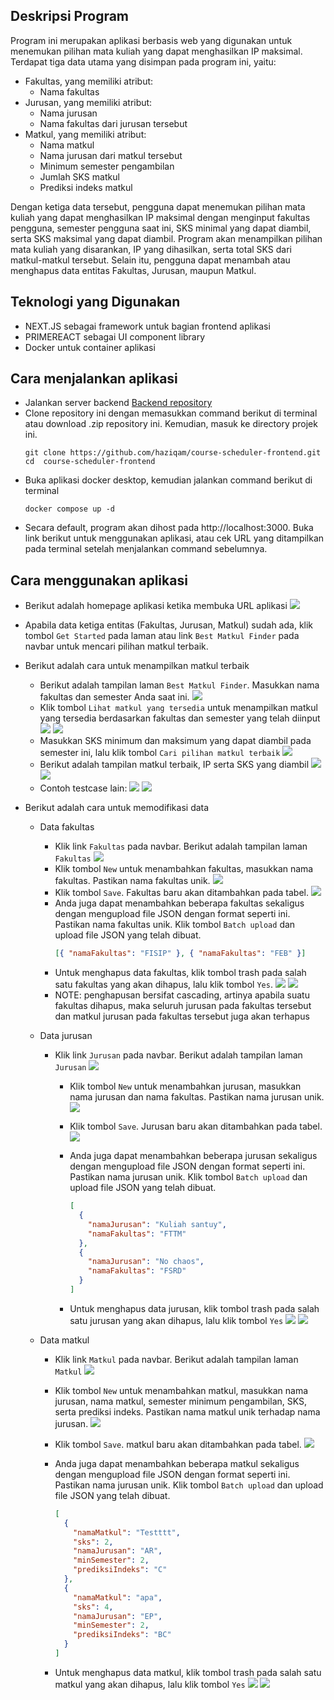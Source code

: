 ## Deskripsi Program

Program ini merupakan aplikasi berbasis web yang digunakan untuk menemukan pilihan mata kuliah yang dapat menghasilkan IP maksimal. Terdapat tiga data utama yang disimpan pada program ini, yaitu:

- Fakultas, yang memiliki atribut:
  - Nama fakultas
- Jurusan, yang memiliki atribut:
  - Nama jurusan
  - Nama fakultas dari jurusan tersebut
- Matkul, yang memiliki atribut:
  - Nama matkul
  - Nama jurusan dari matkul tersebut
  - Minimum semester pengambilan
  - Jumlah SKS matkul
  - Prediksi indeks matkul

Dengan ketiga data tersebut, pengguna dapat menemukan pilihan mata kuliah yang dapat menghasilkan IP maksimal dengan menginput fakultas pengguna, semester pengguna saat ini, SKS minimal yang dapat diambil, serta SKS maksimal yang dapat diambil. Program akan menampilkan pilihan mata kuliah yang disarankan, IP yang dihasilkan, serta total SKS dari matkul-matkul tersebut. Selain itu, pengguna dapat menambah atau menghapus data entitas Fakultas, Jurusan, maupun Matkul.

## Teknologi yang Digunakan

- NEXT.JS sebagai framework untuk bagian frontend aplikasi
- PRIMEREACT sebagai UI component library
- Docker untuk container aplikasi

## Cara menjalankan aplikasi

- Jalankan server backend [Backend repository](https://github.com/haziqam/course-scheduler-backend)
- Clone repository ini dengan memasukkan command berikut di terminal atau download .zip repository ini. Kemudian, masuk ke directory projek ini.
  ```
  git clone https://github.com/haziqam/course-scheduler-frontend.git
  cd  course-scheduler-frontend
  ```
- Buka aplikasi docker desktop, kemudian jalankan command berikut di terminal
  ```
  docker compose up -d
  ```
- Secara default, program akan dihost pada http://localhost:3000. Buka link berikut untuk menggunakan aplikasi, atau cek URL yang ditampilkan pada terminal setelah menjalankan command sebelumnya.

## Cara menggunakan aplikasi

- Berikut adalah homepage aplikasi ketika membuka URL aplikasi
  <img src='./images/1.png'>

- Apabila data ketiga entitas (Fakultas, Jurusan, Matkul) sudah ada, klik tombol `Get Started` pada laman atau link `Best Matkul Finder` pada navbar untuk mencari pilihan matkul terbaik.
- Berikut adalah cara untuk menampilkan matkul terbaik
  - Berikut adalah tampilan laman `Best Matkul Finder`. Masukkan nama fakultas dan semester Anda saat ini.
    <img src='./images/17.png'>
  - Klik tombol `Lihat matkul yang tersedia` untuk menampilkan matkul yang tersedia berdasarkan fakultas dan semester yang telah diinput
    <img src='./images/18.png'>
    <img src='./images/19.png'>
  - Masukkan SKS minimum dan maksimum yang dapat diambil pada semester ini, lalu klik tombol `Cari pilihan matkul terbaik`
    <img src='./images/20.png'>
  - Berikut adalah tampilan matkul terbaik, IP serta SKS yang diambil
    <img src='./images/21.png'>
    <img src='./images/22.png'>
  - Contoh testcase lain:
    <img src='./images/23.png'>
    <img src='./images/24.png'>
- Berikut adalah cara untuk memodifikasi data

  - Data fakultas
    - Klik link `Fakultas` pada navbar. Berikut adalah tampilan laman `Fakultas`
      <img src='./images/2.png'>
    - Klik tombol `New` untuk menambahkan fakultas, masukkan nama fakultas. Pastikan nama fakultas unik.
      <img src='./images/3.png'>
    - Klik tombol `Save`. Fakultas baru akan ditambahkan pada tabel.
      <img src='./images/4.png'>
    - Anda juga dapat menambahkan beberapa fakultas sekaligus dengan mengupload file JSON dengan format seperti ini. Pastikan nama fakultas unik. Klik tombol `Batch upload` dan upload file JSON yang telah dibuat.
      ```json
      [{ "namaFakultas": "FISIP" }, { "namaFakultas": "FEB" }]
      ```
    - Untuk menghapus data fakultas, klik tombol trash pada salah satu fakultas yang akan dihapus, lalu klik tombol `Yes`.
      <img src='./images/5.png'>
      <img src='./images/6.png'>
    - NOTE: penghapusan bersifat cascading, artinya apabila suatu fakultas dihapus, maka seluruh jurusan pada fakultas tersebut dan matkul jurusan pada fakultas tersebut juga akan terhapus
  - Data jurusan

    - Klik link `Jurusan` pada navbar. Berikut adalah tampilan laman `Jurusan`
      <img src='./images/7.png'>

      - Klik tombol `New` untuk menambahkan jurusan, masukkan nama jurusan dan nama fakultas. Pastikan nama jurusan unik.
        <img src='./images/8.png'>
      - Klik tombol `Save`. Jurusan baru akan ditambahkan pada tabel.
        <img src='./images/9.png'>
      - Anda juga dapat menambahkan beberapa jurusan sekaligus dengan mengupload file JSON dengan format seperti ini. Pastikan nama jurusan unik. Klik tombol `Batch upload` dan upload file JSON yang telah dibuat.

        ```json
        [
          {
            "namaJurusan": "Kuliah santuy",
            "namaFakultas": "FTTM"
          },
          {
            "namaJurusan": "No chaos",
            "namaFakultas": "FSRD"
          }
        ]
        ```

      - Untuk menghapus data jurusan, klik tombol trash pada salah satu jurusan yang akan dihapus, lalu klik tombol `Yes`
        <img src='./images/10.png'>
        <img src='./images/11.png'>

  - Data matkul

    - Klik link `Matkul` pada navbar. Berikut adalah tampilan laman `Matkul`
      <img src='./images/12.png'>

    - Klik tombol `New` untuk menambahkan matkul, masukkan nama jurusan, nama matkul, semester minimum pengambilan, SKS, serta prediksi indeks. Pastikan nama matkul unik terhadap nama jurusan.
      <img src='./images/13.png'>
    - Klik tombol `Save`. matkul baru akan ditambahkan pada tabel.
      <img src='./images/14.png'>
    - Anda juga dapat menambahkan beberapa matkul sekaligus dengan mengupload file JSON dengan format seperti ini. Pastikan nama jurusan unik. Klik tombol `Batch upload` dan upload file JSON yang telah dibuat.

      ```json
      [
        {
          "namaMatkul": "Testttt",
          "sks": 2,
          "namaJurusan": "AR",
          "minSemester": 2,
          "prediksiIndeks": "C"
        },
        {
          "namaMatkul": "apa",
          "sks": 4,
          "namaJurusan": "EP",
          "minSemester": 2,
          "prediksiIndeks": "BC"
        }
      ]
      ```

    - Untuk menghapus data matkul, klik tombol trash pada salah satu matkul yang akan dihapus, lalu klik tombol `Yes`
      <img src='./images/15.png'>
      <img src='./images/16.png'>
